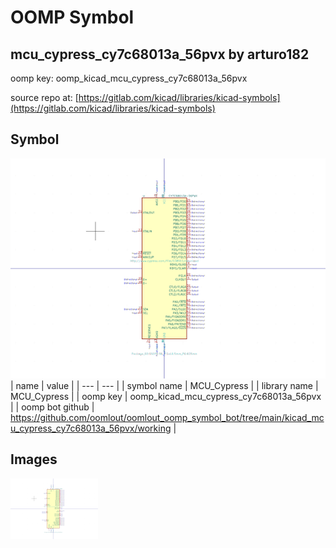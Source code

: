 # OOMP Symbol  
## mcu_cypress_cy7c68013a_56pvx  by arturo182  
  
oomp key: oomp_kicad_mcu_cypress_cy7c68013a_56pvx  
  
source repo at: [https://gitlab.com/kicad/libraries/kicad-symbols](https://gitlab.com/kicad/libraries/kicad-symbols)  
## Symbol  
  
[![working.png](working_600.png)](working.png)  
| name | value | 
| --- | --- | 
| symbol name | MCU_Cypress | 
| library name | MCU_Cypress | 
| oomp key | oomp_kicad_mcu_cypress_cy7c68013a_56pvx | 
| oomp bot github | https://github.com/oomlout/oomlout_oomp_symbol_bot/tree/main/kicad_mcu_cypress_cy7c68013a_56pvx/working | 
## Images  
  
[![working.png](working_140.png)](working.png)  
